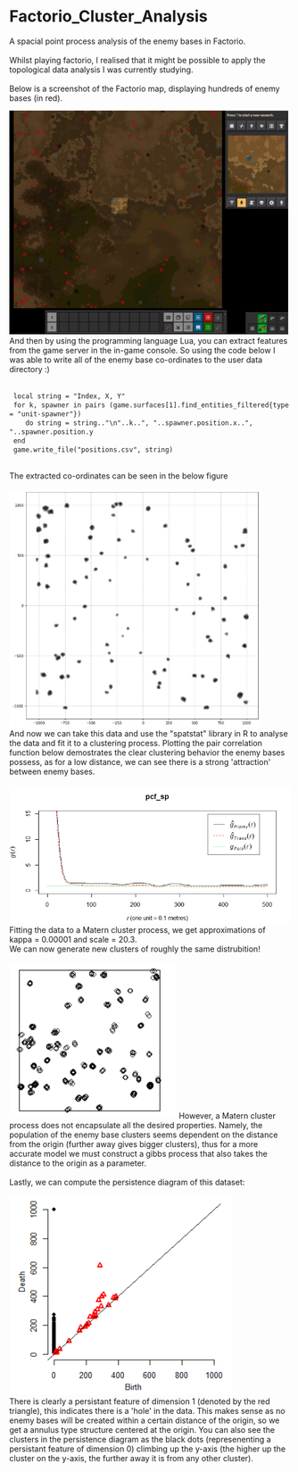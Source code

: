 # Factorio_Cluster_Analysis
A spacial point process analysis of the enemy bases in Factorio. <br/>
<br/>
Whilst playing factorio, I realised that it might be possible to apply the topological data analysis I was currently studying. <br/>
<br/>
Below is a screenshot of the Factorio map, displaying hundreds of enemy bases (in red). <br/>

<img src="factorio_screenshot.png" alt="Factorio Screenshot" width="500"/>
<br/>
And then by using the programming language Lua, you can extract features from the game server in the in-game console.
So using the code below I was able to write all of the enemy base co-ordinates to the user data directory :) <br/>

<br/>

```
 local string = "Index, X, Y"
 for k, spawner in pairs (game.surfaces[1].find_entities_filtered{type = "unit-spawner"})
    do string = string.."\n"..k..", "..spawner.position.x..", "..spawner.position.y
 end 
 game.write_file("positions.csv", string)
```
<br/>
The extracted co-ordinates can be seen in the below figure
 <br/>
 <br/>
<img src="factorio_data_plot.png" alt="Factorio data plot" width="450"/>
<br/>
And now we can take this data and use the "spatstat" library in R to analyse the data and fit it to a clustering process.
Plotting the pair correlation function below demostrates the clear clustering behavior the enemy bases possess, as for a low
distance, we can see there is a strong 'attraction' between enemy bases. <br/>
<br/>
<img src="pcf_factorio.PNG" alt="pcf" width="550"/>
<br/>
Fitting the data to a Matern cluster process, we get approximations of kappa = 0.00001 and scale = 20.3. <br/>
We can now generate new clusters of roughly the same distrubition!
<br/>
<br/>
<img src="sim_clust.PNG" alt="pcf" width="300"/>
However, a Matern cluster process does not encapsulate all the desired properties. Namely, the population of the enemy base clusters
seems dependent on the distance from the origin (further away gives bigger clusters), thus for a more accurate model we must
construct a gibbs process that also takes the distance to the origin as a parameter. <br/>
<br/>
Lastly, we can compute the persistence diagram of this dataset: 
<br/>
<br/>
<img src="persistence_diagram_factorio.PNG" alt="pcf" width="400"/>
<br/>
There is clearly a persistant feature of dimension 1 (denoted by the red triangle), this indicates there is a 'hole' in the data. This makes sense as no enemy 
bases will be created within a certain distance of the origin, so we get a annulus type structure centered at the origin. You can also see the clusters in the 
persistence diagram as the black dots (represenenting a persistant feature of dimension 0) climbing up the y-axis (the higher up the cluster on the y-axis, the further away it is from any other cluster).
